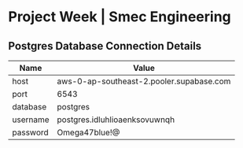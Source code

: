 # Project Week | Smec Engineering



## Postgres Database Connection Details

| Name | Value |
| ----------- | ----------- |
| host | aws-0-ap-southeast-2.pooler.supabase.com |
| port | 6543 |
| database | postgres |
| username | postgres.idluhlioaenksovuwnqh |
| password | Omega47blue!@ |
